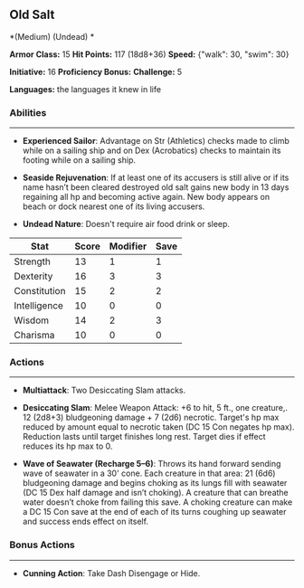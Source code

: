 ## Old Salt
*(Medium) (Undead) *

**Armor Class:** 15
**Hit Points:** 117 (18d8+36)
**Speed:** {"walk": 30, "swim": 30}

**Initiative:** 16
**Proficiency Bonus:**
**Challenge:** 5

**Languages:** the languages it knew in life

### Abilities
 --- 
- **Experienced Sailor**: Advantage on Str (Athletics) checks made to climb while on a sailing ship and on Dex (Acrobatics) checks to maintain its footing while on a sailing ship.

- **Seaside Rejuvenation**: If at least one of its accusers is still alive or if its name hasn’t been cleared destroyed old salt gains new body in 13 days regaining all hp and becoming active again. New body appears on beach or dock nearest one of its living accusers.

- **Undead Nature**: Doesn't require air food drink or sleep.



| Stat | Score | Modifier | Save |
| ---- | ---- | ---- | ---- |
| Strength | 13 | 1 | 1 |
| Dexterity | 16 | 3 | 3 |
| Constitution | 15 | 2 | 2 |
| Intelligence | 10 | 0 | 0 |
| Wisdom | 14 | 2 | 3 |
| Charisma | 10 | 0 | 0 |

### Actions
 --- 
- **Multiattack**: Two Desiccating Slam attacks.

- **Desiccating Slam**: Melee Weapon Attack: +6 to hit, 5 ft., one creature,. 12 (2d8+3) bludgeoning damage + 7 (2d6) necrotic. Target's hp max reduced by amount equal to necrotic taken (DC 15 Con negates hp max). Reduction lasts until target finishes long rest. Target dies if effect reduces its hp max to 0.

- **Wave of Seawater (Recharge 5–6)**: Throws its hand forward sending wave of seawater in a 30' cone. Each creature in that area: 21 (6d6) bludgeoning damage and begins choking as its lungs fill with seawater (DC 15 Dex half damage and isn’t choking). A creature that can breathe water doesn’t choke from failing this save. A choking creature can make a DC 15 Con save at the end of each of its turns coughing up seawater and success ends effect on itself.

### Bonus Actions
 --- 
- **Cunning Action**: Take Dash Disengage or Hide.

